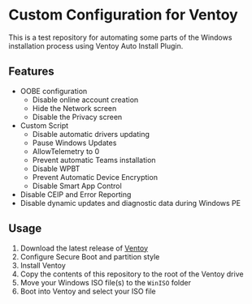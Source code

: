 # Custom Configuration for Ventoy

This is a test repository for automating some parts of the Windows installation process using Ventoy Auto Install Plugin.

## Features

- OOBE configuration
  - Disable online account creation
  - Hide the Network screen
  - Disable the Privacy screen
- Custom Script
  - Disable automatic drivers updating
  - Pause Windows Updates
  - AllowTelemetry to 0
  - Prevent automatic Teams installation
  - Disable WPBT
  - Prevent Automatic Device Encryption
  - Disable Smart App Control
- Disable CEIP and Error Reporting
- Disable dynamic updates and diagnostic data during Windows PE

## Usage

1. Download the latest release of [Ventoy](https://github.com/ventoy/Ventoy/releases)
2. Configure Secure Boot and partition style
3. Install Ventoy
4. Copy the contents of this repository to the root of the Ventoy drive
5. Move your Windows ISO file(s) to the `WinISO` folder
6. Boot into Ventoy and select your ISO file
